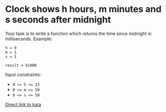 # Clock shows h hours, m minutes and s seconds after midnight

Your task is to write a function which returns the time since midnight in milliseconds.
Example:

```shell
h = 0
m = 1
s = 1

result = 61000
```

Input constraints:

* ```0 <= h <= 23```
* ```0 <= m <= 59```
* ```0 <= s <= 59```

[Direct link to kata](https://www.codewars.com/kata/55f9bca8ecaa9eac7100004a/train/python)
